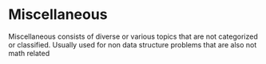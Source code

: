 # Miscellaneous

Miscellaneous consists of diverse or various topics that are not categorized or classified. Usually used for non data structure problems that are also not math related